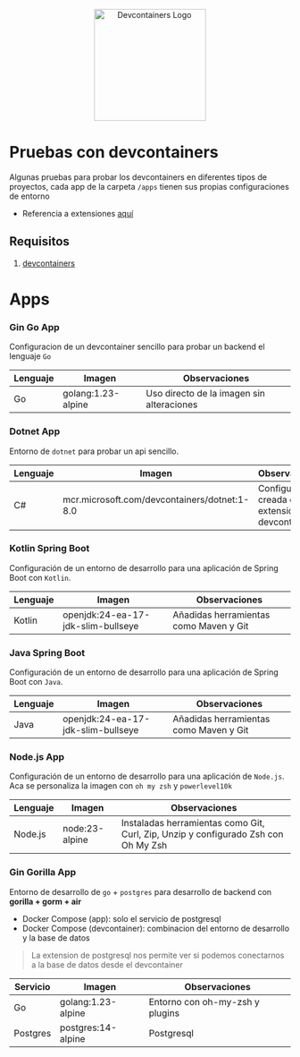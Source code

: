 <p align="center">
  <a href="https://code.visualstudio.com/docs/remote/containers" target="blank">
  <img src="https://miro.medium.com/v2/resize:fit:719/1*vmW2Gu0ElsVxq79gYRLTlw.png" height="200" alt="Devcontainers Logo" /></a>
</p>

# Pruebas con devcontainers

Algunas pruebas para probar los devcontainers en diferentes tipos de proyectos, cada app de la carpeta `/apps` tienen sus propias configuraciones de entorno

- Referencia a extensiones [aquí](extensions.md)

## Requisitos

1. [devcontainers](https://marketplace.visualstudio.com/items?itemName=ms-vscode-remote.remote-containers)

# Apps

### Gin Go App

Configuracion de un devcontainer sencillo para probar un backend el lenguaje `Go`

| Lenguaje | Imagen             | Observaciones                             |
| -------- | ------------------ | ----------------------------------------- |
| Go       | golang:1.23-alpine | Uso directo de la imagen sin alteraciones |

### Dotnet App

Entorno de `dotnet` para probar un api sencillo.

| Lenguaje | Imagen                                       | Observaciones                                      |
| -------- | -------------------------------------------- | -------------------------------------------------- |
| C#       | mcr.microsoft.com/devcontainers/dotnet:1-8.0 | Configuracion creada con la extension devcontainer |

### Kotlin Spring Boot

Configuración de un entorno de desarrollo para una aplicación de Spring Boot con `Kotlin`.

| Lenguaje | Imagen                             | Observaciones                          |
| -------- | ---------------------------------- | -------------------------------------- |
| Kotlin   | openjdk:24-ea-17-jdk-slim-bullseye | Añadidas herramientas como Maven y Git |

### Java Spring Boot

Configuración de un entorno de desarrollo para una aplicación de Spring Boot con `Java`.

| Lenguaje | Imagen                             | Observaciones                          |
| -------- | ---------------------------------- | -------------------------------------- |
| Java     | openjdk:24-ea-17-jdk-slim-bullseye | Añadidas herramientas como Maven y Git |

### Node.js App

Configuración de un entorno de desarrollo para una aplicación de `Node.js`. Aca se personaliza la imagen con `oh my zsh` y `powerlevel10k`

| Lenguaje | Imagen         | Observaciones                                                                      |
| -------- | -------------- | ---------------------------------------------------------------------------------- |
| Node.js  | node:23-alpine | Instaladas herramientas como Git, Curl, Zip, Unzip y configurado Zsh con Oh My Zsh |

### Gin Gorilla App

Entorno de desarrollo de `go` + `postgres` para desarrollo de backend con **gorilla + gorm + air**

- Docker Compose (app): solo el servicio de postgresql
- Docker Compose (devcontainer): combinacion del entorno de desarrollo y la base de datos

> La extension de postgresql nos permite ver si podemos conectarnos a la base de datos desde el devcontainer

| Servicio | Imagen             | Observaciones                   |
| -------- | ------------------ | ------------------------------- |
| Go       | golang:1.23-alpine | Entorno con oh-my-zsh y plugins |
| Postgres | postgres:14-alpine | Postgresql                      |
